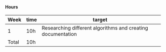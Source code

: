#### Hours

Week     | time | target |
-----------|------|--------|
1 | 10h | Researching different algorithms and creating documentation |
Total | 10h   |  |